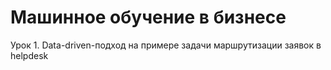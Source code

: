 # Машинное обучение в бизнесе
Урок 1. Data-driven-подход на примере задачи маршрутизации заявок в helpdesk
